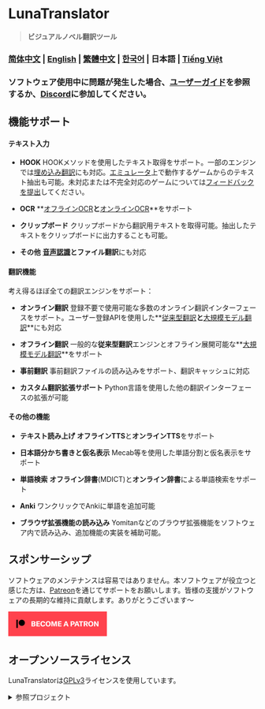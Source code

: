 # LunaTranslator

> **ビジュアルノベル翻訳ツール**

### [简体中文](README.md) | [English](README_en.md) | [繁體中文](README_cht.md) | [한국어](README_ko.md) | 日本語 | [Tiếng Việt](README_vi.md)

### ソフトウェア使用中に問題が発生した場合、[ユーザーガイド](https://docs.lunatranslator.org)を参照するか、[Discord](https://discord.com/invite/ErtDwVeAbB)に参加してください。

## 機能サポート

#### テキスト入力

- **HOOK** HOOKメソッドを使用したテキスト取得をサポート。一部のエンジンでは[埋め込み翻訳](https://docs.lunatranslator.org/embedtranslate.html)にも対応。[エミュレータ](https://docs.lunatranslator.org/emugames.html)上で動作するゲームからのテキスト抽出も可能。未対応または不完全対応のゲームについては[フィードバックを提出](https://github.com/HIllya51/LunaTranslator/issues/new?assignees=&labels=enhancement&projects=&template=01_game_request.yaml)してください。

- **OCR** **[オフラインOCR](https://docs.lunatranslator.org/useapis/ocrapi.html)**と**[オンラインOCR](https://docs.lunatranslator.org/useapis/ocrapi.html)**をサポート

- **クリップボード** クリップボードから翻訳用テキストを取得可能。抽出したテキストをクリップボードに出力することも可能。

- **その他** **[音声認識](https://docs.lunatranslator.org/sr.html)**と**ファイル翻訳**にも対応

#### 翻訳機能

考え得るほぼ全ての翻訳エンジンをサポート：

- **オンライン翻訳** 登録不要で使用可能な多数のオンライン翻訳インターフェースをサポート。ユーザー登録APIを使用した**[従来型翻訳](https://docs.lunatranslator.org/useapis/tsapi.html)**と**[大規模モデル翻訳](https://docs.lunatranslator.org/guochandamoxing.html)**にも対応

- **オフライン翻訳** 一般的な**従来型翻訳**エンジンとオフライン展開可能な**[大規模モデル翻訳](https://docs.lunatranslator.org/offlinellm.html)**をサポート

- **事前翻訳** 事前翻訳ファイルの読み込みをサポート、翻訳キャッシュに対応

- **カスタム翻訳拡張サポート** Python言語を使用した他の翻訳インターフェースの拡張が可能

#### その他の機能

- **テキスト読み上げ** **オフラインTTS**と**オンラインTTS**をサポート

- **日本語分かち書きと仮名表示** Mecab等を使用した単語分割と仮名表示をサポート

- **単語検索** **オフライン辞書**(MDICT)と**オンライン辞書**による単語検索をサポート

- **Anki** ワンクリックでAnkiに単語を追加可能

- **ブラウザ拡張機能の読み込み** Yomitanなどのブラウザ拡張機能をソフトウェア内で読み込み、追加機能の実装を補助可能。

## スポンサーシップ

ソフトウェアのメンテナンスは容易ではありません。本ソフトウェアが役立つと感じた方は、[Patreon](https://patreon.com/HIllya51)を通じてサポートをお願いします。皆様の支援がソフトウェアの長期的な維持に貢献します。ありがとうございます～

<a href="https://patreon.com/HIllya51" target='_blank'><img width="200" src="../docs/become_a_patron_4x1_black_logo_white_text_on_coral.svg"></a>

## オープンソースライセンス

LunaTranslatorは[GPLv3](../LICENSE)ライセンスを使用しています。

<details>
<summary>参照プロジェクト</summary>

* ![img](https://img.shields.io/github/license/opencv/opencv) [opencv/opencv](https://github.com/opencv/opencv)
* ![img](https://img.shields.io/github/license/microsoft/onnxruntime) [microsoft/onnxruntime](https://github.com/microsoft/onnxruntime)
* ![img](https://img.shields.io/github/license/Artikash/Textractor) [Artikash/Textractor](https://github.com/Artikash/Textractor)
* ![img](https://img.shields.io/github/license/RapidAI/RapidOcrOnnx) [RapidAI/RapidOcrOnnx](https://github.com/RapidAI/RapidOcrOnnx)
* ![img](https://img.shields.io/github/license/PaddlePaddle/PaddleOCR) [PaddlePaddle/PaddleOCR](https://github.com/PaddlePaddle/PaddleOCR)
* ![img](https://img.shields.io/github/license/Blinue/Magpie) [Blinue/Magpie](https://github.com/Blinue/Magpie)
* ![img](https://img.shields.io/github/license/nanokina/ebyroid) [nanokina/ebyroid](https://github.com/nanokina/ebyroid)
* ![img](https://img.shields.io/github/license/xupefei/Locale-Emulator) [xupefei/Locale-Emulator](https://github.com/xupefei/Locale-Emulator)
* ![img](https://img.shields.io/github/license/InWILL/Locale_Remulator) [InWILL/Locale_Remulator](https://github.com/InWILL/Locale_Remulator)
* ![img](https://img.shields.io/github/license/zxyacb/ntlea) [zxyacb/ntlea](https://github.com/zxyacb/ntlea)
* ![img](https://img.shields.io/github/license/Chuyu-Team/YY-Thunks) [Chuyu-Team/YY-Thunks](https://github.com/Chuyu-Team/YY-Thunks)
* ![img](https://img.shields.io/github/license/Chuyu-Team/VC-LTL5) [Chuyu-Team/VC-LTL5](https://github.com/Chuyu-Team/VC-LTL5)
* ![img](https://img.shields.io/github/license/uyjulian/AtlasTranslate) [uyjulian/AtlasTranslate](https://github.com/uyjulian/AtlasTranslate)
* ![img](https://img.shields.io/github/license/ilius/pyglossary) [ilius/pyglossary](https://github.com/ilius/pyglossary)
* ![img](https://img.shields.io/github/license/ikegami-yukino/mecab) [ikegami-yukino/mecab](https://github.com/ikegami-yukino/mecab)
* ![img](https://img.shields.io/github/license/AngusJohnson/Clipper2) [AngusJohnson/Clipper2](https://github.com/AngusJohnson/Clipper2)
* ![img](https://img.shields.io/github/license/rapidfuzz/rapidfuzz-cpp) [rapidfuzz/rapidfuzz-cpp](https://github.com/rapidfuzz/rapidfuzz-cpp)
* ![img](https://img.shields.io/github/license/TsudaKageyu/minhook) [TsudaKageyu/minhook](https://github.com/TsudaKageyu/minhook)
* ![img](https://img.shields.io/github/license/lobehub/lobe-icons) [lobehub/lobe-icons](https://github.com/lobehub/lobe-icons)
* ![img](https://img.shields.io/github/license/kokke/tiny-AES-c) [kokke/tiny-AES-c](https://github.com/kokke/tiny-AES-c)
* ![img](https://img.shields.io/github/license/TPN-Team/OCR) [TPN-Team/OCR](https://github.com/TPN-Team/OCR)
* ![img](https://img.shields.io/github/license/AuroraWright/owocr) [AuroraWright/owocr](https://github.com/AuroraWright/owocr)
* ![img](https://img.shields.io/github/license/b1tg/win11-oneocr) [b1tg/win11-oneocr](https://github.com/b1tg/win11-oneocr)
* ![img](https://img.shields.io/github/license/mity/md4c) [mity/md4c](https://github.com/mity/md4c)
* ![img](https://img.shields.io/github/license/swigger/wechat-ocr) [swigger/wechat-ocr](https://github.com/swigger/wechat-ocr)
* ![img](https://img.shields.io/github/license/rupeshk/MarkdownHighlighter) [rupeshk/MarkdownHighlighter](https://github.com/rupeshk/MarkdownHighlighter)
* ![img](https://img.shields.io/github/license/sindresorhus/github-markdown-css) [sindresorhus/github-markdown-css](https://github.com/sindresorhus/github-markdown-css)
* ![img](https://img.shields.io/github/license/gexgd0419/NaturalVoiceSAPIAdapter) [gexgd0419/NaturalVoiceSAPIAdapter](https://github.com/gexgd0419/NaturalVoiceSAPIAdapter)
* ![img](https://img.shields.io/github/license/microsoft/PowerToys) [microsoft/PowerToys](https://github.com/microsoft/PowerToys)
</details>
